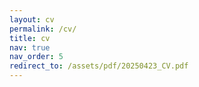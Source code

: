 ```yaml
---
layout: cv
permalink: /cv/
title: cv
nav: true
nav_order: 5
redirect_to: /assets/pdf/20250423_CV.pdf
---
```

